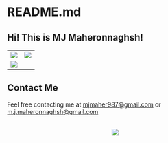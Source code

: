 # README.md
## Hi! This is MJ Maheronnaghsh!

<table border="0" cellspacing="0" cellpadding="0">
    <tr>
        <td>
            <img align="center" src="https://github-readme-stats.vercel.app/api?username=mjmaher987&hide_border=true&show_icons=true&count_private=true&include_all_commits=true" />
        </td>
        <td>
            <img src="https://github-readme-stats.vercel.app/api/top-langs/?username=mjmaher987&hide_border=true&layout=compact&langs_count=10"/>
        </td>
    </tr>
    <tr>
        <td>
            <img src="https://github-readme-streak-stats.herokuapp.com/?user=mjmaher987&hide_border=true" />
        </td>
    </tr>
</table>

## Contact Me

Feel free contacting me at mjmaher987@gmail.com or m.j.maheronnaghsh@gmail.com
<!--  -->
<!-- <div align="center">
        <a href="mjmaher987@gmail.com">
        <img src="https://cdn-icons-png.flaticon.com/512/281/281769.png" width= 3% height= auto>

</div> -->

    
<p align=center>
<br>
<img src="https://visitor-badge.glitch.me/badge?page_id=mjmaher987/mjmaher987">
</p>


